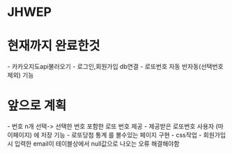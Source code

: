 # JHWEP
<h1>현재까지 완료한것</h1>
- 카카오지도api불러오기
- 로그인,회원가입 db연결
- 로또번호 자동 반자동(선택번호 제외) 기능
<h1>앞으로 계획</h1>
- 번호 n개 선택-> 선택한 번호 포함한 로또 번호 제공
- 제공받은 로또번호 사용자 (마이페이지) 에 저장 기능
- 로또당첨 통계 를 볼수있는 페이지 구현 
- css작업
- 회원가입시 입력한 email이 테이블상에서 null값으로 나오는 오류 해결해야함
